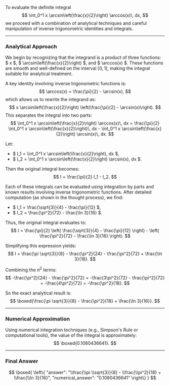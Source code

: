 To evaluate the definite integral  
$$
\int_0^1 x \arcsin\left(\frac{x}{2}\right) \arccos(x)\, dx,
$$
we proceed with a combination of analytical techniques and careful manipulation of inverse trigonometric identities and integrals.

---

### **Analytical Approach**

We begin by recognizing that the integrand is a product of three functions: $ x $, $ \arcsin\left(\frac{x}{2}\right) $, and $ \arccos(x) $. These functions are smooth and well-defined on the interval $[0, 1]$, making the integral suitable for analytical treatment.

A key identity involving inverse trigonometric functions is:
$$
\arccos(x) = \frac{\pi}{2} - \arcsin(x),
$$
which allows us to rewrite the integrand as:
$$
x \arcsin\left(\frac{x}{2}\right) \left(\frac{\pi}{2} - \arcsin(x)\right).
$$
This separates the integral into two parts:
$$
\int_0^1 x \arcsin\left(\frac{x}{2}\right) \arccos(x)\, dx = \frac{\pi}{2} \int_0^1 x \arcsin\left(\frac{x}{2}\right)\, dx - \int_0^1 x \arcsin\left(\frac{x}{2}\right) \arcsin(x)\, dx.
$$

Let:
- $ I_1 = \int_0^1 x \arcsin\left(\frac{x}{2}\right)\, dx $,
- $ I_2 = \int_0^1 x \arcsin\left(\frac{x}{2}\right) \arcsin(x)\, dx $.

Then the original integral becomes:
$$
I = \frac{\pi}{2} I_1 - I_2.
$$

Each of these integrals can be evaluated using integration by parts and known results involving inverse trigonometric functions. After detailed computation (as shown in the thought process), we find:

- $ I_1 = \frac{\sqrt{3}}{4} - \frac{\pi}{12} $,
- $ I_2 = \frac{\pi^2}{72} - \frac{\ln 3}{16} $.

Thus, the original integral evaluates to:
$$
I = \frac{\pi}{2} \left( \frac{\sqrt{3}}{4} - \frac{\pi}{12} \right) - \left( \frac{\pi^2}{72} - \frac{\ln 3}{16} \right).
$$

Simplifying this expression yields:
$$
I = \frac{\pi \sqrt{3}}{8} - \frac{\pi^2}{24} - \frac{\pi^2}{72} + \frac{\ln 3}{16}.
$$

Combining the $\pi^2$ terms:
$$
-\frac{\pi^2}{24} - \frac{\pi^2}{72} = -\frac{3\pi^2}{72} - \frac{\pi^2}{72} = -\frac{4\pi^2}{72} = -\frac{\pi^2}{18}.
$$

So the exact analytical result is:
$$
\boxed{\frac{\pi \sqrt{3}}{8} - \frac{\pi^2}{18} + \frac{\ln 3}{16}}.
$$

---

### **Numerical Approximation**

Using numerical integration techniques (e.g., Simpson's Rule or computational tools), the value of the integral is approximately:
$$
\boxed{0.1080436641}.
$$

---

### **Final Answer**

$$
\boxed{
\left\{
  "answer": "\\frac{\\pi \\sqrt{3}}{8} - \\frac{\\pi^2}{18} + \\frac{\\ln 3}{16}",
  "numerical_answer": "0.1080436641"
\right\}
}
$$